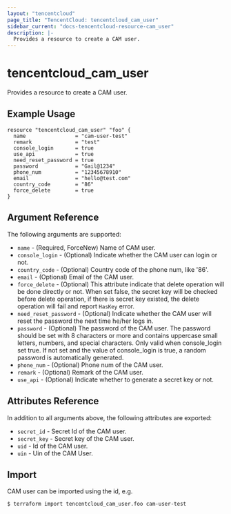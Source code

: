 ```yaml
---
layout: "tencentcloud"
page_title: "TencentCloud: tencentcloud_cam_user"
sidebar_current: "docs-tencentcloud-resource-cam_user"
description: |-
  Provides a resource to create a CAM user.
---
```


# tencentcloud_cam_user

Provides a resource to create a CAM user.

## Example Usage

```hcl
resource "tencentcloud_cam_user" "foo" {
  name                = "cam-user-test"
  remark              = "test"
  console_login       = true
  use_api             = true
  need_reset_password = true
  password            = "Gail@1234"
  phone_num           = "12345678910"
  email               = "hello@test.com"
  country_code        = "86"
  force_delete        = true
}
```

## Argument Reference

The following arguments are supported:

* `name` - (Required, ForceNew) Name of CAM user.
* `console_login` - (Optional) Indicate whether the CAM user can login or not.
* `country_code` - (Optional) Country code of the phone num, like '86'.
* `email` - (Optional) Email of the CAM user.
* `force_delete` - (Optional) This attribute indicate that delete operation will be done directly or not. When set false, the secret key will be checked before delete operation, if there is secret key existed, the delete operation will fail and report `HasKey` error.
* `need_reset_password` - (Optional) Indicate whether the CAM user will reset the password the next time he/her logs in.
* `password` - (Optional) The password of the CAM user. The password should be set with 8 characters or more and contains uppercase small letters, numbers, and special characters. Only valid when console_login set true. If not set and the value of console_login is true, a random password is automatically generated.
* `phone_num` - (Optional) Phone num of the CAM user.
* `remark` - (Optional) Remark of the CAM user.
* `use_api` - (Optional) Indicate whether to generate a secret key or not.

## Attributes Reference

In addition to all arguments above, the following attributes are exported:

* `secret_id` - Secret Id of the CAM user.
* `secret_key` - Secret key of the CAM user.
* `uid` - Id of the CAM user.
* `uin` - Uin of the CAM User.


## Import

CAM user can be imported using the id, e.g.

```
$ terraform import tencentcloud_cam_user.foo cam-user-test
```

